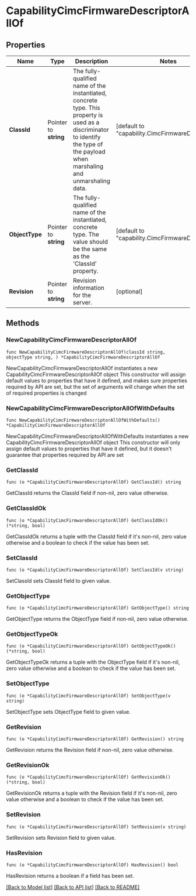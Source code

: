 # CapabilityCimcFirmwareDescriptorAllOf

## Properties

Name | Type | Description | Notes
------------ | ------------- | ------------- | -------------
**ClassId** | Pointer to **string** | The fully-qualified name of the instantiated, concrete type. This property is used as a discriminator to identify the type of the payload when marshaling and unmarshaling data. | [default to "capability.CimcFirmwareDescriptor"]
**ObjectType** | Pointer to **string** | The fully-qualified name of the instantiated, concrete type. The value should be the same as the &#39;ClassId&#39; property. | [default to "capability.CimcFirmwareDescriptor"]
**Revision** | Pointer to **string** | Revision information for the server. | [optional] 

## Methods

### NewCapabilityCimcFirmwareDescriptorAllOf

`func NewCapabilityCimcFirmwareDescriptorAllOf(classId string, objectType string, ) *CapabilityCimcFirmwareDescriptorAllOf`

NewCapabilityCimcFirmwareDescriptorAllOf instantiates a new CapabilityCimcFirmwareDescriptorAllOf object
This constructor will assign default values to properties that have it defined,
and makes sure properties required by API are set, but the set of arguments
will change when the set of required properties is changed

### NewCapabilityCimcFirmwareDescriptorAllOfWithDefaults

`func NewCapabilityCimcFirmwareDescriptorAllOfWithDefaults() *CapabilityCimcFirmwareDescriptorAllOf`

NewCapabilityCimcFirmwareDescriptorAllOfWithDefaults instantiates a new CapabilityCimcFirmwareDescriptorAllOf object
This constructor will only assign default values to properties that have it defined,
but it doesn't guarantee that properties required by API are set

### GetClassId

`func (o *CapabilityCimcFirmwareDescriptorAllOf) GetClassId() string`

GetClassId returns the ClassId field if non-nil, zero value otherwise.

### GetClassIdOk

`func (o *CapabilityCimcFirmwareDescriptorAllOf) GetClassIdOk() (*string, bool)`

GetClassIdOk returns a tuple with the ClassId field if it's non-nil, zero value otherwise
and a boolean to check if the value has been set.

### SetClassId

`func (o *CapabilityCimcFirmwareDescriptorAllOf) SetClassId(v string)`

SetClassId sets ClassId field to given value.


### GetObjectType

`func (o *CapabilityCimcFirmwareDescriptorAllOf) GetObjectType() string`

GetObjectType returns the ObjectType field if non-nil, zero value otherwise.

### GetObjectTypeOk

`func (o *CapabilityCimcFirmwareDescriptorAllOf) GetObjectTypeOk() (*string, bool)`

GetObjectTypeOk returns a tuple with the ObjectType field if it's non-nil, zero value otherwise
and a boolean to check if the value has been set.

### SetObjectType

`func (o *CapabilityCimcFirmwareDescriptorAllOf) SetObjectType(v string)`

SetObjectType sets ObjectType field to given value.


### GetRevision

`func (o *CapabilityCimcFirmwareDescriptorAllOf) GetRevision() string`

GetRevision returns the Revision field if non-nil, zero value otherwise.

### GetRevisionOk

`func (o *CapabilityCimcFirmwareDescriptorAllOf) GetRevisionOk() (*string, bool)`

GetRevisionOk returns a tuple with the Revision field if it's non-nil, zero value otherwise
and a boolean to check if the value has been set.

### SetRevision

`func (o *CapabilityCimcFirmwareDescriptorAllOf) SetRevision(v string)`

SetRevision sets Revision field to given value.

### HasRevision

`func (o *CapabilityCimcFirmwareDescriptorAllOf) HasRevision() bool`

HasRevision returns a boolean if a field has been set.


[[Back to Model list]](../README.md#documentation-for-models) [[Back to API list]](../README.md#documentation-for-api-endpoints) [[Back to README]](../README.md)


